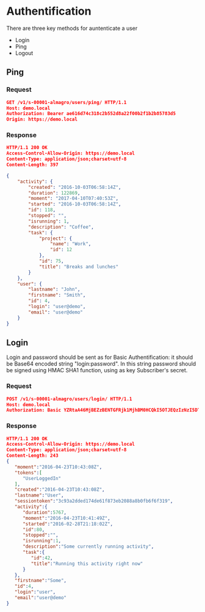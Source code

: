 Authentification 
===

There are three key methods for auntenticate a user

* Login
* Ping
* Logout

Ping
---

### Request

~~~json
GET /v1/s-00001-almagro/users/ping/ HTTP/1.1
Host: demo.local
Authorization: Bearer ae616d74c318c2b552d8a22f00b2f1b2b85783d5
Origin: https://demo.local
~~~

### Response

~~~json
HTTP/1.1 200 OK
Access-Control-Allow-Origin: https://demo.local
Content-Type: application/json;charset=utf-8
Content-Length: 397

{
    "activity": {
        "created": "2016-10-03T06:58:14Z",
        "duration": 122869,
        "moment": "2017-04-10T07:40:53Z",
        "started": "2016-10-03T06:58:14Z",
        "id": 118,
        "stopped": "",
        "isrunning": 1,
        "description": "Coffee",
        "task": {
            "project": {
                "name": "Work",
                "id": 12
            },
            "id": 75,
            "title": "Breaks and lunches"
        }
    },
    "user": {
        "lastname": "John",
        "firstname": "Smith",
        "id": 4,
        "login": "user@demo",
        "email": "user@demo"
    }
}
~~~

Login
---

Login and password should be sent as for Basic Authentification: it should be Base64 encoded string "login:password". In this string password should be signed using HMAC SHA1 function, using as key Subscriber's secret.

### Request

~~~json
POST /v1/s-00001-almagro/users/login/ HTTP/1.1
Host: demo.local
Authorization: Basic YZRtaA46MjBEZzBENTGFRjk1MjhBM0HCQkI5OTJEQzIzNzI5DTRGQTkzFEMyMg==
~~~

### Response

~~~json
HTTP/1.1 200 OK
Access-Control-Allow-Origin: https://demo.local
Content-Type: application/json;charset=utf-8
Content-Length: 243
{
   "moment":"2016-04-23T10:43:08Z",
   "tokens":[
      "UserLoggedIn"
   ],
   "created":"2016-04-23T10:43:08Z",
   "lastname":"User",
   "sessiontoken":"3c93a2dded174de61f873eb2088a8b0fb6f6f319",
   "activity":{
      "duration":5767,
      "moment":"2016-04-23T10:41:49Z",
      "started":"2016-02-28T21:18:02Z",
      "id":80,
      "stopped":"",
      "isrunning":1,
      "description":"Some currently running activity",
      "task":{
         "id":42,
         "title":"Running this activity right now"
      }
   },
   "firstname":"Some",
   "id":4,
   "login":"user",
   "email":"user@demo"
}
~~~
